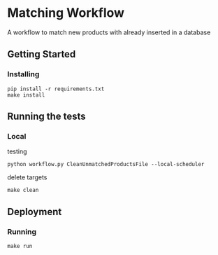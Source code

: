 # Matching Workflow
A workflow to match new products with already inserted in a database
## Getting Started
### Installing
~~~
pip install -r requirements.txt
make install
~~~

## Running the tests
### Local
testing
~~~
python workflow.py CleanUnmatchedProductsFile --local-scheduler
~~~
delete targets
~~~
make clean
~~~


## Deployment
### Running
~~~
make run
~~~

